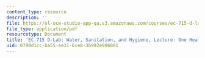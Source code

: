 ```yaml
---
content_type: resource
description: ''
file: https://ol-ocw-studio-app-qa.s3.amazonaws.com/courses/ec-715-d-lab-water-sanitation-and-hygiene-fall-2019/0799d1ccba55ee316ce83b992e996001_MITEC_715F19-one-health.pdf
file_type: application/pdf
resourcetype: Document
title: 'EC.715 D-Lab: Water, Sanitation, and Hygiene, Lecture: One Health'
uid: 0799d1cc-ba55-ee31-6ce8-3b992e996001
---
```

